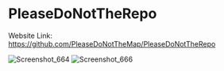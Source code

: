 # PleaseDoNotTheRepo

Website Link: https://github.com/PleaseDoNotTheMap/PleaseDoNotTheRepo

![Screenshot_664](https://github.com/user-attachments/assets/4b4560bf-a9c0-4d83-b139-ede2f8dfef7c)
![Screenshot_666](https://github.com/user-attachments/assets/a012ded9-33c9-4dd3-9a88-882a3d890e4c)
